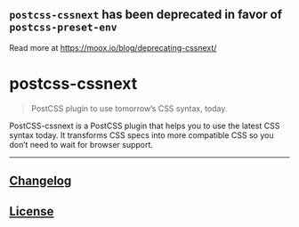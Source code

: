 ## `postcss-cssnext` has been deprecated in favor of `postcss-preset-env`

Read more at https://moox.io/blog/deprecating-cssnext/

# postcss-cssnext

> PostCSS plugin to use tomorrow’s CSS syntax, today.

PostCSS-cssnext is a PostCSS plugin that helps you to use the latest CSS syntax
today. It transforms CSS specs into more compatible CSS so you don’t need to
wait for browser support.

---

## [Changelog](CHANGELOG.md)

## [License](LICENSE)
